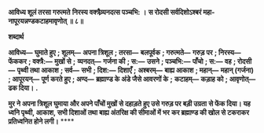 **आविध्य शूलं तरसा गरुत्मते** **निरस्य वक्त्रैव्र्यनदत्स पञ्चभि: ।** **स रोदसी सर्वदिशोऽश्बरं महा-** **नापूरयन्नण्डकटाहमावृणोत् ॥ ८॥** 

**शब्दार्थ** 

**आविध्य—** **घुमाते हुए** **; शूलम्—** **अपना त्रिशूल** **; तरसा—** **बलपूर्वक** **; गरुत्मते—** **गरुड़ पर** **; निरस्य—** **फेंककर** **; वक्त्रै:—** **मुखों से** **;** **व्यनदत्—** **गर्जना की** **; स:—** **उसने** **; पञ्चभि:—** **पाँचो** **; स:—** **वह** **; रोदसी—** **पृथ्वी तथा आकाश** **; सर्व—** **सभी** **; दिश:—** **दिशाएँ** **;** **अश्बरम्—** **बाह्य आकाश** **; महान्—** **महान् (गर्जना)** **; आपूरयन्—** **पूर्ण करते हुए** **; अण्द—** **ब्रह्माण्ड के अंडे जैसे आवरणों के** **;** **कटाहम्—** **कड़ाह को** **; आवृणोत्—** **ढक दिया।** **.** 

**मुर ने अपना त्रिशूल घुमाया और अपने पाँचों मुखों से दहाड़ते हुए उसे गरुड़ पर बड़ी उग्रता** **से फेंक दिया। यह ध्वनि पृथ्वी, आकाश, सभी दिशाओं तथा बाह्य अंतरिक्ष की सीमाओं में भर** **कर ब्रह्माण्ड की खोल से टकराकर प्रतिध्वनित होने लगी।** **** 